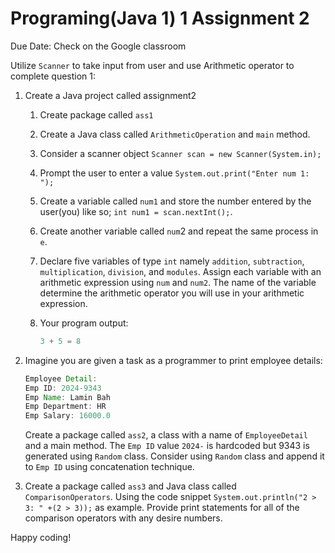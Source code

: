 # Programing(Java 1) 1 Assignment 2

Due Date: Check on the Google classroom

Utilize `Scanner` to take input from user and use Arithmetic operator to complete question 1:

1. Create a Java project called assignment2

   1. Create package called `ass1` 

   2. Create a Java class called `ArithmeticOperation` and `main` method.

   3. Consider a scanner object `Scanner scan = new Scanner(System.in);`

   4. Prompt the user to enter a value `System.out.print("Enter num 1: ");`

   5. Create a variable called `num1` and store the number entered by the user(you) like so; `int num1 = scan.nextInt();`. 

   6. Create another variable called `num`2 and repeat the same process in `e`.

   7. Declare five variables of type `int` namely `addition`, `subtraction`, `multiplication`, `division`, and `modules`. Assign each variable with an arithmetic expression using `num` and `num2`. The name of the variable determine the arithmetic operator you will use in your arithmetic expression.

   8. Your program output:

      ```java
      3 + 5 = 8
      ```

2. Imagine you are given a task as a programmer to print employee details: 

   ```java
   Employee Detail:
   Emp ID: 2024-9343
   Emp Name: Lamin Bah
   Emp Department: HR
   Emp Salary: 16000.0
   ```

   Create a package called `ass2`, a class with a name of `EmployeeDetail` and a main method. The `Emp ID` value `2024-` is hardcoded but 9343 is generated using `Random` class. Consider using `Random` class and append it to `Emp ID` using concatenation technique.

3. Create a package called `ass3`  and Java class called `ComparisonOperators`. Using the code snippet `System.out.println("2 > 3: " +(2 > 3));` as example. Provide print statements for all of the comparison operators with any desire numbers.

Happy coding!

